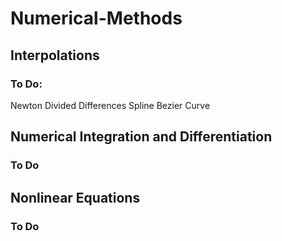 # Numerical-Methods

## Interpolations
### To Do:
  Newton Divided Differences
  Spline
  Bezier Curve
  
## Numerical Integration and Differentiation
### To Do

## Nonlinear Equations
### To Do
  
